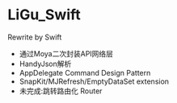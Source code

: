 # LiGu_Swift
Rewrite by Swift

- 通过Moya二次封装API网络层
- HandyJson解析
- AppDelegate Command Design Pattern
- SnapKit/MJRefresh/EmptyDataSet extension
- 未完成:跳转路由化 Router
